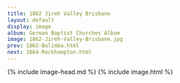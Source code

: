 ```yaml
---
title: 1862 Jireh Valley Brisbane
layout: default
display: image
album: German Baptist Churches Album
image: 1862-Jireh-Valley-Brisbane.jpg
prev: 1862-Bulimba.html
next: 1864-Rockhampton.html
---
```

{% include image-head.md %}
{% include image.html %}